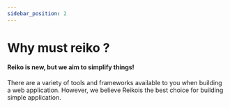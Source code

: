 ```yaml
---
sidebar_position: 2
---
```


# Why must reiko ?

#### Reiko is new, but we aim to simplify things!

There are a variety of tools and frameworks available to you when building a web application. However, we believe Reikois the best choice for building simple application.
